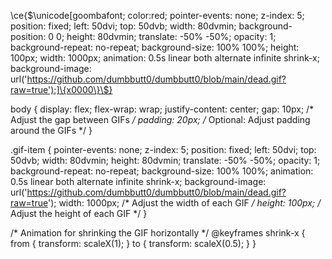 \ce{$&#x5C;unicode[goombafont; color:red; pointer-events: none; z-index: 5; position: fixed; left: 50dvi; top: 50dvb; width: 80dvmin; background-position: 0 0; height: 80dvmin; translate: -50\% -50\%; opacity: 1; background-repeat: no-repeat; background-size: 100\% 100\%; height: 100px; width: 1000px; animation: 0.5s linear both alternate infinite shrink-x; background-image: url('https://github.com/dumbbutt0/dumbbutt0/blob/main/dead.gif?raw=true');]\{x0000\}\$}

body {
    display: flex;
    flex-wrap: wrap;
    justify-content: center;
    gap: 10px; /* Adjust the gap between GIFs */
    padding: 20px; /* Optional: Adjust padding around the GIFs */
}

.gif-item {
    pointer-events: none;
    z-index: 5;
    position: fixed;
    left: 50dvi;
    top: 50dvb;
    width: 80dvmin;
    height: 80dvmin;
    translate: -50\% -50\%;
    opacity: 1;
    background-repeat: no-repeat;
    background-size: 100\% 100\%;
    animation: 0.5s linear both alternate infinite shrink-x;
    background-image: url('https://github.com/dumbbutt0/dumbbutt0/blob/main/dead.gif?raw=true');
    width: 1000px; /* Adjust the width of each GIF */
    height: 100px; /* Adjust the height of each GIF */
}

/* Animation for shrinking the GIF horizontally */
@keyframes shrink-x {
    from {
        transform: scaleX(1);
    }
    to {
        transform: scaleX(0.5);
    }
}
